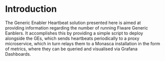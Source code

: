 # Introduction

The Generic Enabler Heartbeat solution presented here is aimed at providing
information regarding the number of running Fiware Generic Eanblers. It
accomplishes this by providing a simple script to deploy alongside the GEs,
which sends heartbeats periodically to a proxy microservice, which in turn
relays them to a Monasca installation in the form of metrics, where they can
be queried and visualised via Grafana Dashboards.
